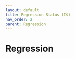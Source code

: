```yaml
---
layout: default
title: Regression Status (I$)
nav_order: 2
parent: Regression
---
```



# Regression

